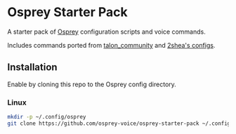 # Osprey Starter Pack

A starter pack of [Osprey](https://github.com/osprey-voice/osprey) configuration scripts and voice commands.

Includes commands ported from [talon_community](https://github.com/dwiel/talon_community) and [2shea's configs](https://github.com/2shea/talon_configs).

## Installation

Enable by cloning this repo to the Osprey config directory.

### Linux

```bash
mkdir -p ~/.config/osprey
git clone https://github.com/osprey-voice/osprey-starter-pack ~/.config/osprey/osprey-starter-pack
```
